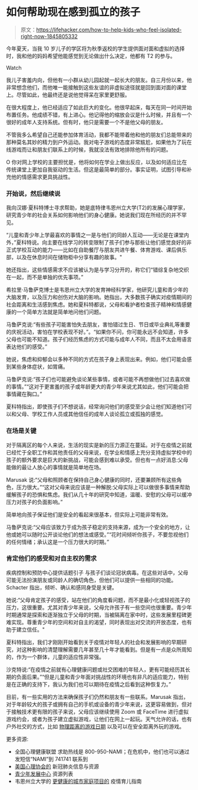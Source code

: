 # 如何帮助现在感到孤立的孩子

> 原文：<https://lifehacker.com/how-to-help-kids-who-feel-isolated-right-now-1845805332>

今年夏天，当我 10 岁儿子的学区将为秋季返校的学生提供面对面和虚拟的选择时，我和他的妈妈希望他能感觉到无论做出什么决定，他都有 T2 的参与。

Watch

我儿子害羞内向，但他有一小群从幼儿园起就一起长大的朋友。自三月份以来，他非常想念他们，而他唯一能接触到这些友谊的非虚拟途径就是回到面对面的课堂上。尽管如此，他最终还是说他觉得呆在家里更舒服。

在很大程度上，他已经适应了如此巨大的变化。他很早起床，每天在同一时间开始布置任务。他成绩不错，有上进心。他记得他的缩放会议是什么时候，并且有一个很好的成年人支持系统。但有时，他只是需要一个不是他父母的朋友。

不管我多么希望自己还能参加体育活动，我都不能带着他和他的朋友们总能带来的那种莫名其妙的精力到户外运动。我对电子游戏的态度非常尴尬，如果他为了玩在线游戏而让和朋友们联系上的时候，我就没法有效地排除他所有的问题。

O 你对网上学校的主要担忧是，他将如何在学业上做出反应，以及如何适应比在传统课堂上更加自我驱动的生活。但这是最简单的部分。事实证明，试图引导和补充他的情感需求更具挑战性。

### 开始说，然后继续说

我向汉娜·夏科特博士寻求帮助，她是底特律韦恩州立大学(T2)的发展心理学家，研究青少年的社会关系如何影响他们的身心健康。她说我们现在所经历的并不罕见。

“儿童和青少年上学最喜欢的事情之一是与他们的同龄人互动——无论是在课堂内外，”夏科特说。向主要在线学习的转变限制了孩子们参与那些让他们感觉良好的非正式学校互动的能力——比如在自助餐厅与朋友共进午餐、体育游戏、课后俱乐部，以及在休息时间在储物柜中分享有趣的故事。"

她还指出，这些情感需求不应该被认为是与学习分开的，称它们“错综复杂地交织在一起，而不是单独的优先事项。”

希拉里·马鲁萨克博士是韦恩州立大学的发育神经科学家，他研究儿童和青少年的大脑发育，以及压力和创伤对大脑的影响。她指出，大多数孩子确实对疫情期间的社会距离和生活感到焦虑。她和夏科特都说，父母和看护者检查孩子精神和情感健康的一个简单方法就是简单地问他们问题。

马鲁萨克说:“有些孩子可能害怕失去朋友，害怕错过生日、节日或毕业典礼等重要的庆祝活动，害怕在学校表现不好。”。“如果你不问，你可能永远不会知道，许多父母也可能不知道。孩子们经历焦虑的方式可能与成年人不同，而且不太会用语言表达他们的感受。”

她说，焦虑和抑郁会以多种不同的方式在孩子身上表现出来。例如，他们可能会感到某些身体症状，如胃痛。

马鲁萨克说:“孩子们也可能避免谈论某些事情，或者可能不再想做他们过去喜欢做的事情。”“这对于更害羞的孩子或年龄更大的青少年来说尤其如此，他们可能会把事情藏在胸口。”

夏科特指出，即使孩子们不想说话，经常询问他们的感受至少会让他们知道他们可以和父母、学校工作人员或其他信任的成年人谈论孤立或孤独的感觉。

### 在场是关键

对于隔离区的每个人来说，生活的现实是新的压力源正在蔓延。对于在疫情之前就已经忙于全职工作和其他责任的父母来说，在学业和情感上充分支持虚拟学校中的孩子的额外要求是巨大的新挑战，可能会感到难以承受。但也有一点好消息:父母能做的最让人放心的事情就是简单地在场。

Marusak 说:“父母和照顾者在保持自己身心健康的同时，还要兼顾所有这些角色，压力很大。”“这对父母来说应该是一种解脱:父母实际上可以做很多事情来帮助缓解孩子的恐惧和焦虑。我们从几十年的研究中知道，温暖、安慰的父母可以缓冲压力对孩子的负面影响。”

简单地向孩子保证他们是安全的看起来很基本，但实际上可能非常有效。

马鲁萨克说:“父母应该致力于成为孩子稳定的支持来源，成为一个安全的地方，让他或她可以随时公开谈论他们的想法或感受。”“花时间倾听你孩子，不要忽视他们的任何情绪；承认这是一个压力很大的时期。”

### 肯定他们的感受和对自主权的需求

疾病控制和预防中心提供话题引子 与孩子们谈论冠状病毒。在这些对话中，父母可能无法扮演朋友或同龄人的确切角色，但他们可以提供一些相同的功能。Schacter 指出，倾听、确认和感同身受是关键。

她说:“父母肯定孩子的感受，站在他们的角度看问题，而不是最小化或轻视孩子的压力，这很重要。尤其对青少年来说，父母允许孩子有一些空间也很重要。青少年时期通常是探索和逐渐独立于父母的时期，当被隔离在家中时，这些发展里程碑更难实现。尊重青少年的空间和对自主的渴望，同时表现出对交流的开放态度，也有助于建立信任。"

夏科特指出，我们才刚刚开始看到关于疫情对年轻人的社会和发展影响的早期研究，对这种影响的清楚理解需要几年甚至几十年才能看到。但是有一点是众所周知的，作为一个群体，儿童的适应性非常强。

沙克特说:“在疫情之前就有心理健康问题或社交困难的年轻人，更有可能经历其长期的负面后果。”“但是儿童和青少年面对挑战性的环境也有非凡的适应能力，特别是在正确的支持下，我认为我们也可以期待在疫情之后看到这种恢复力。”

目前，有一些实用的方法来确保孩子们仍然和朋友有一些联系。Marusak 指出，对于年龄较大的孩子或拥有自己的手机或设备的青少年来说，这更容易做到，但对于接触技术更有限的孩子来说，父母应该继续使用 Zoom 或 FaceTime 进行虚拟游戏约会，或者为孩子建立虚拟游戏，让他们在网上一起玩。天气允许的话，也有户外社交的方式，比如 [物理距离的游戏日期](https://offspring.lifehacker.com/how-to-host-a-socially-distanced-playdate-1843968368) 以及可以在安全距离外玩的游戏。

更多资源:

*   全国心理健康联盟 求助热线是 800-950-NAMI；在危机中，他们也可以通过发短信“NAMI”到 741741 联系到
*   [美国心理协会的](https://www.apa.org/topics/covid-19) 新冠肺炎信息与资源
*   [青少年发展中心](https://developingadolescent.org/science/covid-19) 资源列表
*   韦恩州立大学的 [更健康的城市家庭项目的](https://mpsi.wayne.edu/resources/families) 疫情育儿指南